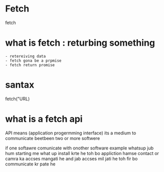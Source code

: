 # Fetch
fetch


# what is fetch : returbing something 
    - retereiving data
    - fetch gona be a prpmise
    - fetch return promise

# santax

fetch("URL)

# what is a fetch api

API means (application progermming interface)
its a medium to communicate beetbeen two or more softwere

if one softawre comunicate with onother software
example whatsup jub hum starting me what up install krte he toh bo appliction hamse contact or camra ka accses mangati he and jab accses mil jati he toh fir bo communicate kr pate he
